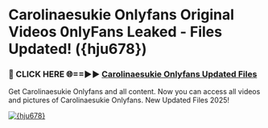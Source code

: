 # Carolinaesukie Onlyfans Original Videos 0nlyFans Leaked - Files Updated! ({hju678})

<h3>🔴 CLICK HERE 🌐==►► <a href="https://tinyurl.com/ms9xzufz" rel="nofollow">Carolinaesukie Onlyfans Updated Files</a></h3>

Get Carolinaesukie Onlyfans and all content. Now you can access all videos and pictures of Carolinaesukie Onlyfans. New Updated Files 2025!

[![{hju678}](https://i.imgur.com/PQ7UWWw.gif)](https://tinyurl.com/ms9xzufz)